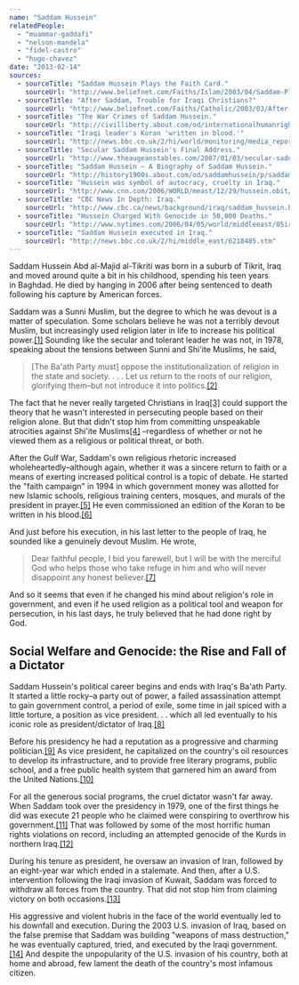 ```yaml
---
name: "Saddam Hussein"
relatedPeople:
  - "muammar-gaddafi"
  - "nelson-mandela"
  - "fidel-castro"
  - "hugo-chavez"
date: "2013-02-14"
sources:
  - sourceTitle: "Saddam Hussein Plays the Faith Card."
    sourceUrl: "http://www.beliefnet.com/Faiths/Islam/2003/04/Saddam-Plays-The-Faith-Card.aspx"
  - sourceTitle: "After Saddam, Trouble for Iraqi Christians?"
    sourceUrl: "http://www.beliefnet.com/Faiths/Catholic/2003/03/After-Saddam-Trouble-For-Iraqi-Christians.aspx?p=1"
  - sourceTitle: "The War Crimes of Saddam Hussein."
    sourceUrl: "http://civilliberty.about.com/od/internationalhumanrights/p/saddam_hussein.htm"
  - sourceTitle: "Iraqi leader's Koran 'written in blood.'"
    sourceUrl: "http://news.bbc.co.uk/2/hi/world/monitoring/media_reports/941490.stm"
  - sourceTitle: "Secular Saddam Hussein's Final Address."
    sourceUrl: "http://www.theaugeanstables.com/2007/01/03/secular-saddam-husseins-final-address/"
  - sourceTitle: "Saddam Hussein – A Biography of Saddam Hussein."
    sourceUrl: "http://history1900s.about.com/od/saddamhussein/p/saddamhussein.htm"
  - sourceTitle: "Hussein was symbol of autocracy, cruelty in Iraq."
    sourceUrl: "http://www.cnn.com/2006/WORLD/meast/12/29/hussein.obit/index.html"
  - sourceTitle: "CBC News In Depth: Iraq."
    sourceUrl: "http://www.cbc.ca/news/background/iraq/saddam_hussein.html"
  - sourceTitle: "Hussein Charged With Genocide in 50,000 Deaths."
    sourceUrl: "http://www.nytimes.com/2006/04/05/world/middleeast/05iraq.html?pagewanted=all&_r=0"
  - sourceTitle: "Saddam Hussein executed in Iraq."
    sourceUrl: "http://news.bbc.co.uk/2/hi/middle_east/6218485.stm"
---
```


Saddam Hussein Abd al-Majid al-Tikriti was born in a suburb of Tikrit, Iraq and moved around quite a bit in his childhood, spending his teen years in Baghdad. He died by hanging in 2006 after being sentenced to death following his capture by American forces.

Saddam was a Sunni Muslim, but the degree to which he was devout is a matter of speculation. Some scholars believe he was not a terribly devout Muslim, but increasingly used religion later in life to increase his political power.<a class="source-citation" href="#http://www.beliefnet.com/Faiths/Islam/2003/04/Saddam-Plays-The-Faith-Card.aspx" title="Saddam Hussein Plays the Faith Card.">[1]</a> Sounding like the secular and tolerant leader he was not, in 1978, speaking about the tensions between Sunni and Shi'ite Muslims, he said,

>[The Ba'ath Party must] oppose the institutionalization of religion in the state and society. . . . Let us return to the roots of our religion, glorifying them–but not introduce it into politics.<a class="source-citation" href="#http://www.beliefnet.com/Faiths/Islam/2003/04/Saddam-Plays-The-Faith-Card.aspx" title="Saddam Hussein Plays the Faith Card.">[2]</a>

The fact that he never really targeted Christians in Iraq<a class="source-citation" href="#http://www.beliefnet.com/Faiths/Catholic/2003/03/After-Saddam-Trouble-For-Iraqi-Christians.aspx?p=1" title="After Saddam, Trouble for Iraqi Christians?">[3]</a> could support the theory that he wasn't interested in persecuting people based on their religion alone. But that didn't stop him from committing unspeakable atrocities against Shi'ite Muslims<a class="source-citation" href="#http://civilliberty.about.com/od/internationalhumanrights/p/saddam_hussein.htm" title="The War Crimes of Saddam Hussein.">[4]</a> –regardless of whether or not he viewed them as a religious or political threat, or both.

After the Gulf War, Saddam's own religious rhetoric increased wholeheartedly–although again, whether it was a sincere return to faith or a means of exerting increased political control is a topic of debate. He started the "faith campaign" in 1994 in which government money was allotted for new Islamic schools, religious training centers, mosques, and murals of the president in prayer.<a class="source-citation" href="#http://www.beliefnet.com/Faiths/Islam/2003/04/Saddam-Plays-The-Faith-Card.aspx" title="Saddam Hussein Plays the Faith Card.">[5]</a> He even commissioned an edition of the Koran to be written in his blood.<a class="source-citation" href="#http://news.bbc.co.uk/2/hi/world/monitoring/media_reports/941490.stm" title="Iraqi leader&apos;s Koran &apos;written in blood.&apos;">[6]</a>

And just before his execution, in his last letter to the people of Iraq, he sounded like a genuinely devout Muslim. He wrote,

>Dear faithful people, I bid you farewell, but I will be with the merciful God who helps those who take refuge in him and who will never disappoint any honest believer.<a class="source-citation" href="#http://www.theaugeanstables.com/2007/01/03/secular-saddam-husseins-final-address/" title="Secular Saddam Hussein&apos;s Final Address.">[7]</a>

And so it seems that even if he changed his mind about religion's role in government, and even if he used religion as a political tool and weapon for persecution, in his last days, he truly believed that he had done right by God.


## Social Welfare and Genocide: the Rise and Fall of a Dictator

Saddam Hussein's political career begins and ends with Iraq's Ba'ath Party. It started a little rocky–a party out of power, a failed assassination attempt to gain government control, a period of exile, some time in jail spiced with a little torture, a position as vice president. . . which all led eventually to his iconic role as president/dictator of Iraq.<a class="source-citation" href="#http://history1900s.about.com/od/saddamhussein/p/saddamhussein.htm" title="Saddam Hussein – A Biography of Saddam Hussein.">[8]</a>

Before his presidency he had a reputation as a progressive and charming politician.<a class="source-citation" href="#http://www.cnn.com/2006/WORLD/meast/12/29/hussein.obit/index.html" title="Hussein was symbol of autocracy, cruelty in Iraq.">[9]</a> As vice president, he capitalized on the country's oil resources to develop its infrastructure, and to provide free literary programs, public school, and a free public health system that garnered him an award from the United Nations.<a class="source-citation" href="#http://www.cbc.ca/news/background/iraq/saddam_hussein.html" title="CBC News In Depth: Iraq.">[10]</a>

For all the generous social programs, the cruel dictator wasn't far away. When Saddam took over the presidency in 1979, one of the first things he did was execute 21 people who he claimed were conspiring to overthrow his government.<a class="source-citation" href="#http://www.cnn.com/2006/WORLD/meast/12/29/hussein.obit/index.html" title="Hussein was symbol of autocracy, cruelty in Iraq.">[11]</a> That was followed by some of the most horrific human rights violations on record, including an attempted genocide of the Kurds in northern Iraq.<a class="source-citation" href="#http://www.nytimes.com/2006/04/05/world/middleeast/05iraq.html?pagewanted=all&_r=0" title="Hussein Charged With Genocide in 50,000 Deaths.">[12]</a>

During his tenure as president, he oversaw an invasion of Iran, followed by an eight-year war which ended in a stalemate. And then, after a U.S. intervention following the Iraqi invasion of Kuwait, Saddam was forced to withdraw all forces from the country. That did not stop him from claiming victory on both occasions.<a class="source-citation" href="#http://www.cnn.com/2006/WORLD/meast/12/29/hussein.obit/index.html" title="Hussein was symbol of autocracy, cruelty in Iraq.">[13]</a>

His aggressive and violent hubris in the face of the world eventually led to his downfall and execution. During the 2003 U.S. invasion of Iraq, based on the false premise that Saddam was building "weapons of mass destruction," he was eventually captured, tried, and executed by the Iraqi government.<a class="source-citation" href="#http://news.bbc.co.uk/2/hi/middle_east/6218485.stm" title="Saddam Hussein executed in Iraq.">[14]</a> And despite the unpopularity of the U.S. invasion of his country, both at home and abroad, few lament the death of the country's most infamous citizen.